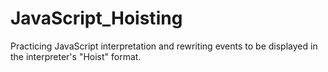 # JavaScript_Hoisting
Practicing JavaScript interpretation and rewriting events to be displayed in the interpreter's "Hoist" format.
